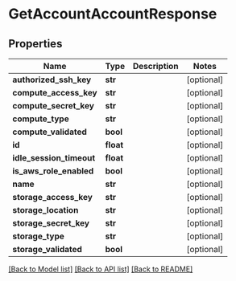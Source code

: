 # GetAccountAccountResponse

## Properties
Name | Type | Description | Notes
------------ | ------------- | ------------- | -------------
**authorized_ssh_key** | **str** |  | [optional] 
**compute_access_key** | **str** |  | [optional] 
**compute_secret_key** | **str** |  | [optional] 
**compute_type** | **str** |  | [optional] 
**compute_validated** | **bool** |  | [optional] 
**id** | **float** |  | [optional] 
**idle_session_timeout** | **float** |  | [optional] 
**is_aws_role_enabled** | **bool** |  | [optional] 
**name** | **str** |  | [optional] 
**storage_access_key** | **str** |  | [optional] 
**storage_location** | **str** |  | [optional] 
**storage_secret_key** | **str** |  | [optional] 
**storage_type** | **str** |  | [optional] 
**storage_validated** | **bool** |  | [optional] 

[[Back to Model list]](../README.md#documentation-for-models) [[Back to API list]](../README.md#documentation-for-api-endpoints) [[Back to README]](../README.md)


